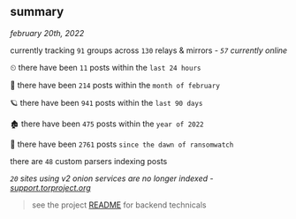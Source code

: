 
## summary
_february 20th, 2022_

currently tracking `91` groups across `130` relays & mirrors - _`57` currently online_

⏲ there have been `11` posts within the `last 24 hours`

🦈 there have been `214` posts within the `month of february`

🪐 there have been `941` posts within the `last 90 days`

🏚 there have been `475` posts within the `year of 2022`

🦕 there have been `2761` posts `since the dawn of ransomwatch`

there are `48` custom parsers indexing posts

_`20` sites using v2 onion services are no longer indexed - [support.torproject.org](https://support.torproject.org/onionservices/v2-deprecation/)_

> see the project [README](https://github.com/thetanz/ransomwatch#ransomwatch--) for backend technicals
